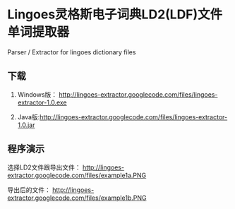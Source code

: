 # Lingoes灵格斯电子词典LD2(LDF)文件单词提取器 #

Parser / Extractor for lingoes dictionary files


## 下载 ##

1. Windows版： http://lingoes-extractor.googlecode.com/files/lingoes-extractor-1.0.exe

2. Java版:http://lingoes-extractor.googlecode.com/files/lingoes-extractor-1.0.jar


## 程序演示 ##
选择LD2文件跟导出文件：
http://lingoes-extractor.googlecode.com/files/example1a.PNG

导出后的文件：
http://lingoes-extractor.googlecode.com/files/example1b.PNG
